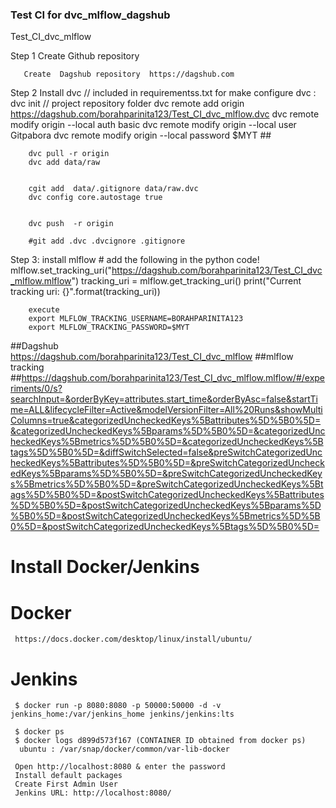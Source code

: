 ### Test CI for  dvc_mlflow_dagshub
Test_CI_dvc_mlflow

Step 1 Create Github repository  
 
       Create  Dagshub repository  https://dagshub.com
       
Step 2 Install dvc   // included in  requirementss.txt for make
       configure dvc :
       dvc init   // project repository folder
       dvc remote add origin https://dagshub.com/borahparinita123/Test_CI_dvc_mlflow.dvc
       dvc remote modify origin --local auth basic
       dvc remote modify origin --local user Gitpabora
       dvc remote modify origin --local password  $MYT ##
       
        dvc pull -r origin
        dvc add data/raw
       
       
        cgit add  data/.gitignore data/raw.dvc
        dvc config core.autostage true
         
       
        dvc push  -r origin
       
        #git add .dvc .dvcignore .gitignore 
        
Step 3:
       install mlflow
       # add the following in the python code!
        mlflow.set_tracking_uri("https://dagshub.com/borahparinita123/Test_CI_dvc_mlflow.mlflow")
        tracking_uri = mlflow.get_tracking_uri()
        print("Current tracking uri: {}".format(tracking_uri))
        
        execute 
        export MLFLOW_TRACKING_USERNAME=BORAHPARINITA123
        export MLFLOW_TRACKING_PASSWORD=$MYT
##Dagshub       
https://dagshub.com/borahparinita123/Test_CI_dvc_mlflow
##mlflow tracking        
 ##https://dagshub.com/borahparinita123/Test_CI_dvc_mlflow.mlflow/#/experiments/0/s?searchInput=&orderByKey=attributes.start_time&orderByAsc=false&startTime=ALL&lifecycleFilter=Active&modelVersionFilter=All%20Runs&showMultiColumns=true&categorizedUncheckedKeys%5Battributes%5D%5B0%5D=&categorizedUncheckedKeys%5Bparams%5D%5B0%5D=&categorizedUncheckedKeys%5Bmetrics%5D%5B0%5D=&categorizedUncheckedKeys%5Btags%5D%5B0%5D=&diffSwitchSelected=false&preSwitchCategorizedUncheckedKeys%5Battributes%5D%5B0%5D=&preSwitchCategorizedUncheckedKeys%5Bparams%5D%5B0%5D=&preSwitchCategorizedUncheckedKeys%5Bmetrics%5D%5B0%5D=&preSwitchCategorizedUncheckedKeys%5Btags%5D%5B0%5D=&postSwitchCategorizedUncheckedKeys%5Battributes%5D%5B0%5D=&postSwitchCategorizedUncheckedKeys%5Bparams%5D%5B0%5D=&postSwitchCategorizedUncheckedKeys%5Bmetrics%5D%5B0%5D=&postSwitchCategorizedUncheckedKeys%5Btags%5D%5B0%5D=       

# Install Docker/Jenkins
# Docker
     https://docs.docker.com/desktop/linux/install/ubuntu/

# Jenkins     
     $ docker run -p 8080:8080 -p 50000:50000 -d -v jenkins_home:/var/jenkins_home jenkins/jenkins:lts
     
     $ docker ps
     $ docker logs d899d573f167 (CONTAINER ID obtained from docker ps)
      ubuntu : /var/snap/docker/common/var-lib-docker
      
     Open http://localhost:8080 & enter the password
     Install default packages
     Create First Admin User
     Jenkins URL: http://localhost:8080/

       
